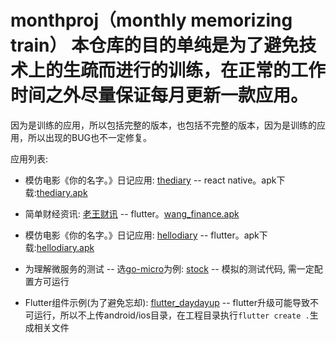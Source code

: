 # monthproj（monthly memorizing train） 本仓库的目的单纯是为了避免技术上的生疏而进行的训练，在正常的工作时间之外尽量保证每月更新一款应用。 
因为是训练的应用，所以包括完整的版本，也包括不完整的版本，因为是训练的应用，所以出现的BUG也不一定修复。

应用列表:
- 模仿电影《你的名字。》日记应用: [thediary](https://github.com/buf1024/monthproj/tree/master/thediary) -- react native。apk下载:[thediary.apk](https://github.com/buf1024/monthproj/raw/master/thediary/release/thediary.apk)

- 简单财经资讯: [老王财讯](https://github.com/buf1024/monthproj/tree/master/wang_finance) -- flutter。[wang_finance.apk](https://github.com/buf1024/monthproj/raw/master/wang_finance/release/wang_finance.apk)

- 模仿电影《你的名字。》日记应用: [hellodiary](https://github.com/buf1024/monthproj/tree/master/hellodiary) -- flutter。apk下载:[hellodiary.apk](https://github.com/buf1024/monthproj/raw/master/hellodiary/release/hellodiary.apk)

- 为理解微服务的测试 -- 选[go-micro](https://github.com/micro/go-micro)为例: [stock](https://github.com/buf1024/monthproj/tree/master/ms-exam/stock) -- 模拟的测试代码, 需一定配置方可运行

- Flutter组件示例(为了避免忘却): [flutter_daydayup](https://github.com/buf1024/monthproj/tree/master/flutter_daydayup) -- flutter升级可能导致不可运行，所以不上传android/ios目录，在工程目录执行`flutter create .`生成相关文件
